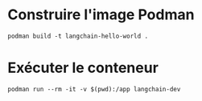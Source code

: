 # Construire l'image Podman

```
podman build -t langchain-hello-world .
```

# Exécuter le conteneur

```
podman run --rm -it -v $(pwd):/app langchain-dev
```
